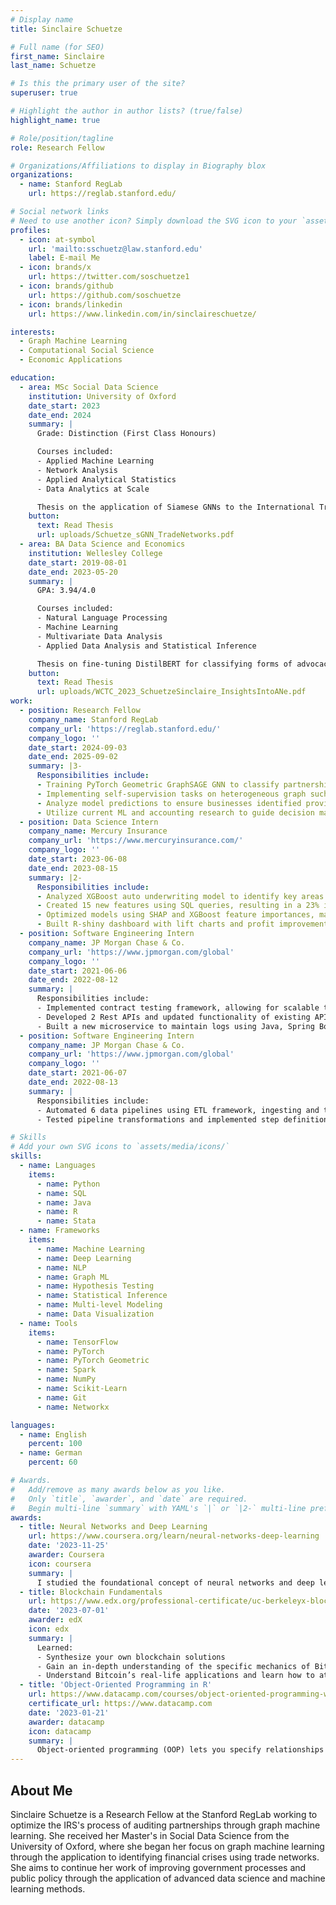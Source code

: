 ```yaml
---
# Display name
title: Sinclaire Schuetze

# Full name (for SEO)
first_name: Sinclaire
last_name: Schuetze

# Is this the primary user of the site?
superuser: true

# Highlight the author in author lists? (true/false)
highlight_name: true

# Role/position/tagline
role: Research Fellow

# Organizations/Affiliations to display in Biography blox
organizations:
  - name: Stanford RegLab
    url: https://reglab.stanford.edu/

# Social network links
# Need to use another icon? Simply download the SVG icon to your `assets/media/icons/` folder.
profiles:
  - icon: at-symbol
    url: 'mailto:sschuetz@law.stanford.edu'
    label: E-mail Me
  - icon: brands/x
    url: https://twitter.com/soschuetze1
  - icon: brands/github
    url: https://github.com/soschuetze
  - icon: brands/linkedin
    url: https://www.linkedin.com/in/sinclaireschuetze/

interests:
  - Graph Machine Learning
  - Computational Social Science
  - Economic Applications

education:
  - area: MSc Social Data Science
    institution: University of Oxford
    date_start: 2023
    date_end: 2024
    summary: |
      Grade: Distinction (First Class Honours)

      Courses included:
      - Applied Machine Learning
      - Network Analysis
      - Applied Analytical Statistics
      - Data Analytics at Scale

      Thesis on the application of Siamese GNNs to the International Trade Network for the purpose of identifying financial crises. Also invited to Northeastern University London's Networks and Time II Conference for paper that used trade and migration networks to predict links in terrorism networks.
    button:
      text: Read Thesis
      url: uploads/Schuetze_sGNN_TradeNetworks.pdf
  - area: BA Data Science and Economics
    institution: Wellesley College
    date_start: 2019-08-01
    date_end: 2023-05-20
    summary: |
      GPA: 3.94/4.0

      Courses included:
      - Natural Language Processing
      - Machine Learning
      - Multivariate Data Analysis
      - Applied Data Analysis and Statistical Inference

      Thesis on fine-tuning DistilBERT for classifying forms of advocacy within 21 million tweets related to the Black Lives Matter movement. Achieved F1-score of 0.89, which was a 25% increase from traditional NLP methods. Identified shifting trends within the movement, including a increased emphasis on disruptive rather than within-the-system forms of action. 
    button:
      text: Read Thesis
      url: uploads/WCTC_2023_SchuetzeSinclaire_InsightsIntoANe.pdf
work:
  - position: Research Fellow
    company_name: Stanford RegLab
    company_url: 'https://reglab.stanford.edu/'
    company_logo: ''
    date_start: 2024-09-03
    date_end: 2025-09-02
    summary: |3-
      Responsibilities include:
      - Training PyTorch Geometric GraphSAGE GNN to classify partnerships’ risk of noncompliance using networks of taxpayer structures
      - Implementing self-supervision tasks on heterogeneous graph such as link prediction to  improve performance of GNN
      - Analyze model predictions to ensure businesses identified provide greatest opportunity for increased revenue
      - Utilize current ML and accounting research to guide decision making to improve the IRS’s audit selection process
  - position: Data Science Intern
    company_name: Mercury Insurance
    company_url: 'https://www.mercuryinsurance.com/'
    company_logo: ''
    date_start: 2023-06-08
    date_end: 2023-08-15
    summary: |2-
      Responsibilities include:
      - Analyzed XGBoost auto underwriting model to identify key areas for improvement, increasing predicted profit from model by 28% 
      - Created 15 new features using SQL queries, resulting in a 23% increase in predictive accuracy for high-risk policies
      - Optimized models using SHAP and XGBoost feature importances, maintaining performance after removing 60 features
      - Built R-shiny dashboard with lift charts and profit improvement visualizations, facilitating decision making by stakeholders
  - position: Software Engineering Intern
    company_name: JP Morgan Chase & Co.
    company_url: 'https://www.jpmorgan.com/global'
    company_logo: ''
    date_start: 2021-06-06
    date_end: 2022-08-12
    summary: |
      Responsibilities include:
      - Implemented contract testing framework, allowing for scalable testing of all microservice applications within data pipelines
      - Developed 2 Rest APIs and updated functionality of existing APIs responsible for handling $2 trillion in consumer payments daily
      - Built a new microservice to maintain logs using Java, Spring Boot, and Kafka
  - position: Software Engineering Intern
    company_name: JP Morgan Chase & Co.
    company_url: 'https://www.jpmorgan.com/global'
    company_logo: ''
    date_start: 2021-06-07
    date_end: 2022-08-13
    summary: |
      Responsibilities include:
      - Automated 6 data pipelines using ETL framework, ingesting and transforming consumer data using Spark SQL and JPMC libraries
      - Tested pipeline transformations and implemented step definitions using Cucumber files and deploying to DPL server

# Skills
# Add your own SVG icons to `assets/media/icons/`
skills:
  - name: Languages
    items:
      - name: Python
      - name: SQL
      - name: Java
      - name: R
      - name: Stata
  - name: Frameworks
    items: 
      - name: Machine Learning
      - name: Deep Learning
      - name: NLP
      - name: Graph ML
      - name: Hypothesis Testing
      - name: Statistical Inference
      - name: Multi-level Modeling
      - name: Data Visualization
  - name: Tools
    items: 
      - name: TensorFlow
      - name: PyTorch
      - name: PyTorch Geometric
      - name: Spark
      - name: NumPy
      - name: Scikit-Learn
      - name: Git
      - name: Networkx

languages:
  - name: English
    percent: 100
  - name: German
    percent: 60

# Awards.
#   Add/remove as many awards below as you like.
#   Only `title`, `awarder`, and `date` are required.
#   Begin multi-line `summary` with YAML's `|` or `|2-` multi-line prefix and indent 2 spaces below.
awards:
  - title: Neural Networks and Deep Learning
    url: https://www.coursera.org/learn/neural-networks-deep-learning
    date: '2023-11-25'
    awarder: Coursera
    icon: coursera
    summary: |
      I studied the foundational concept of neural networks and deep learning. By the end, I was familiar with the significant technological trends driving the rise of deep learning; build, train, and apply fully connected deep neural networks; implement efficient (vectorized) neural networks; identify key parameters in a neural network’s architecture; and apply deep learning to your own applications.
  - title: Blockchain Fundamentals
    url: https://www.edx.org/professional-certificate/uc-berkeleyx-blockchain-fundamentals
    date: '2023-07-01'
    awarder: edX
    icon: edx
    summary: |
      Learned:
      - Synthesize your own blockchain solutions
      - Gain an in-depth understanding of the specific mechanics of Bitcoin
      - Understand Bitcoin’s real-life applications and learn how to attack and destroy Bitcoin, Ethereum, smart contracts and Dapps, and alternatives to Bitcoin’s Proof-of-Work consensus algorithm
  - title: 'Object-Oriented Programming in R'
    url: https://www.datacamp.com/courses/object-oriented-programming-with-s3-and-r6-in-r
    certificate_url: https://www.datacamp.com
    date: '2023-01-21'
    awarder: datacamp
    icon: datacamp
    summary: |
      Object-oriented programming (OOP) lets you specify relationships between functions and the objects that they can act on, helping you manage complexity in your code. This is an intermediate level course, providing an introduction to OOP, using the S3 and R6 systems. S3 is a great day-to-day R programming tool that simplifies some of the functions that you write. R6 is especially useful for industry-specific analyses, working with web APIs, and building GUIs.
---
```


## About Me

Sinclaire Schuetze is a Research Fellow at the Stanford RegLab working to optimize the IRS's process of auditing partnerships through graph machine learning. She received her Master's in Social Data Science from the University of Oxford, where she began her focus on graph machine learning through the application to identifying financial crises using trade networks. She aims to continue her work of improving government processes and public policy through the application of advanced data science and machine learning methods.

